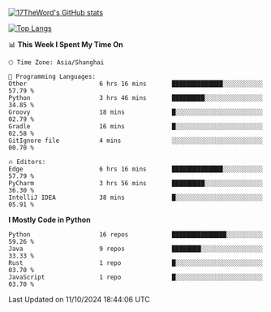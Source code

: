 [![17TheWord's GitHub stats](https://github-readme-stats.vercel.app/api?username=17TheWord&count_private=true&show_icons=true)](https://github.com/anuraghazra/github-readme-stats)

[![Top Langs](https://github-readme-stats.vercel.app/api/top-langs/?username=17TheWord&layout=compact&hide=html)](https://github.com/anuraghazra/github-readme-stats)


<!--START_SECTION:waka-->
📊 **This Week I Spent My Time On** 

```text
🕑︎ Time Zone: Asia/Shanghai

💬 Programming Languages: 
Other                    6 hrs 16 mins       ██████████████░░░░░░░░░░░   57.79 % 
Python                   3 hrs 46 mins       █████████░░░░░░░░░░░░░░░░   34.85 % 
Groovy                   18 mins             █░░░░░░░░░░░░░░░░░░░░░░░░   02.79 % 
Gradle                   16 mins             █░░░░░░░░░░░░░░░░░░░░░░░░   02.58 % 
GitIgnore file           4 mins              ░░░░░░░░░░░░░░░░░░░░░░░░░   00.70 % 

🔥 Editors: 
Edge                     6 hrs 16 mins       ██████████████░░░░░░░░░░░   57.79 % 
PyCharm                  3 hrs 56 mins       █████████░░░░░░░░░░░░░░░░   36.30 % 
IntelliJ IDEA            38 mins             █░░░░░░░░░░░░░░░░░░░░░░░░   05.91 % 
```

**I Mostly Code in Python** 

```text
Python                   16 repos            ███████████████░░░░░░░░░░   59.26 % 
Java                     9 repos             ████████░░░░░░░░░░░░░░░░░   33.33 % 
Rust                     1 repo              █░░░░░░░░░░░░░░░░░░░░░░░░   03.70 % 
JavaScript               1 repo              █░░░░░░░░░░░░░░░░░░░░░░░░   03.70 % 
```




 Last Updated on 11/10/2024 18:44:06 UTC
<!--END_SECTION:waka-->
